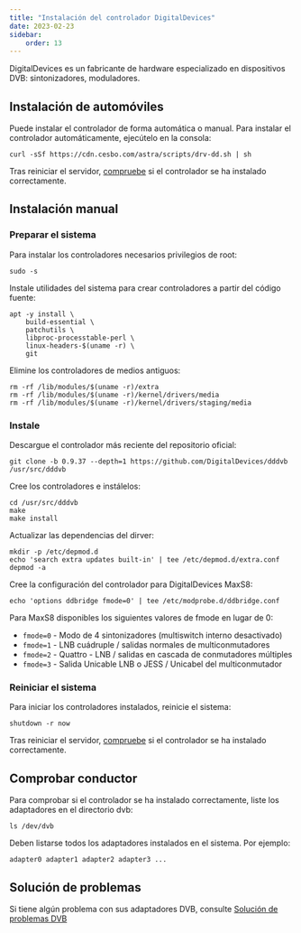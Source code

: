 ```yaml
---
title: "Instalación del controlador DigitalDevices"
date: 2023-02-23
sidebar:
    order: 13
---
```


DigitalDevices es un fabricante de hardware especializado en dispositivos DVB: sintonizadores, moduladores.

## Instalación de automóviles[](/es/misc/tools-and-utilities/dd-driver#auto-installation)

Puede instalar el controlador de forma automática o manual. Para instalar el controlador automáticamente, ejecútelo en la consola:

```
curl -sSf https://cdn.cesbo.com/astra/scripts/drv-dd.sh | sh
```

Tras reiniciar el servidor, [compruebe](/es/misc/tools-and-utilities/dd-driver#check-driver) si el controlador se ha instalado correctamente.

## Instalación manual[](/es/misc/tools-and-utilities/dd-driver#manual-installation)

### Preparar el sistema

Para instalar los controladores necesarios privilegios de root:

```
sudo -s
```

Instale utilidades del sistema para crear controladores a partir del código fuente:

```
apt -y install \
    build-essential \
    patchutils \
    libproc-processtable-perl \
    linux-headers-$(uname -r) \
    git
```

Elimine los controladores de medios antiguos:

```
rm -rf /lib/modules/$(uname -r)/extra
rm -rf /lib/modules/$(uname -r)/kernel/drivers/media
rm -rf /lib/modules/$(uname -r)/kernel/drivers/staging/media
```

### Instale

Descargue el controlador más reciente del repositorio oficial:

```
git clone -b 0.9.37 --depth=1 https://github.com/DigitalDevices/dddvb /usr/src/dddvb
```

Cree los controladores e instálelos:

```
cd /usr/src/dddvb
make
make install
```

Actualizar las dependencias del dirver:

```
mkdir -p /etc/depmod.d
echo 'search extra updates built-in' | tee /etc/depmod.d/extra.conf
depmod -a
```

Cree la configuración del controlador para DigitalDevices MaxS8:

```
echo 'options ddbridge fmode=0' | tee /etc/modprobe.d/ddbridge.conf
```

Para MaxS8 disponibles los siguientes valores de fmode en lugar de 0:

- `fmode=0` - Modo de 4 sintonizadores (multiswitch interno desactivado)
- `fmode=1` - LNB cuádruple / salidas normales de multiconmutadores
- `fmode=2` - Quattro - LNB / salidas en cascada de conmutadores múltiples
- `fmode=3` - Salida Unicable LNB o JESS / Unicabel del multiconmutador

### Reiniciar el sistema

Para iniciar los controladores instalados, reinicie el sistema:

```
shutdown -r now
```

Tras reiniciar el servidor, [compruebe](/es/misc/tools-and-utilities/dd-driver#check-driver) si el controlador se ha instalado correctamente.

## Comprobar conductor[](/es/misc/tools-and-utilities/dd-driver#check-driver)

Para comprobar si el controlador se ha instalado correctamente, liste los adaptadores en el directorio dvb:

```
ls /dev/dvb
```

Deben listarse todos los adaptadores instalados en el sistema. Por ejemplo:

```
adapter0 adapter1 adapter2 adapter3 ...
```

## Solución de problemas[](/es/misc/tools-and-utilities/dd-driver#troubleshooting)

Si tiene algún problema con sus adaptadores DVB, consulte [Solución de problemas DVB](/es/misc/troubleshooting/dvb)
